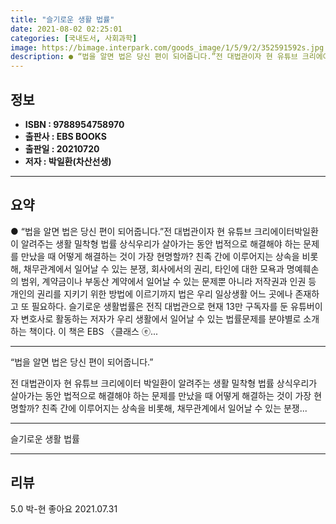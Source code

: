 ```yaml
---
title: "슬기로운 생활 법률"
date: 2021-08-02 02:25:01
categories: [국내도서, 사회과학]
image: https://bimage.interpark.com/goods_image/1/5/9/2/352591592s.jpg
description: ● “법을 알면 법은 당신 편이 되어줍니다.”전 대법관이자 현 유튜브 크리에이터박일환이 알려주는 생활 밀착형 법률 상식우리가 살아가는 동안 법적으로 해결해야 하는 문제를 만났을 때 어떻게 해결하는 것이 가장 현명할까? 친족 간에 이루어지는 상속을 비롯해, 채무관계에서 일어날 수 있는
---
```


## **정보**

- **ISBN : 9788954758970**
- **출판사 : EBS BOOKS**
- **출판일 : 20210720**
- **저자 : 박일환(차산선생)**

------



## **요약**

●  “법을 알면 법은 당신 편이 되어줍니다.”전 대법관이자 현 유튜브 크리에이터박일환이 알려주는 생활 밀착형 법률 상식우리가 살아가는 동안 법적으로 해결해야 하는 문제를 만났을 때 어떻게 해결하는 것이 가장 현명할까?  친족 간에 이루어지는 상속을 비롯해, 채무관계에서 일어날 수 있는 분쟁, 회사에서의 권리, 타인에 대한 모욕과 명예훼손의 범위, 계약금이나 부동산 계약에서 일어날 수 있는 문제뿐 아니라 저작권과 인권 등 개인의 권리를 지키기 위한 방법에 이르기까지 법은 우리 일상생활 어느 곳에나 존재하고 또 필요하다. 슬기로운 생활법률은 전직 대법관으로 현재 13만 구독자를 둔 유튜버이자 변호사로 활동하는 저자가 우리 생활에서 일어날 수 있는 법률문제를 분야별로 소개하는 책이다. 이 책은 EBS 〈클래스 ⓔ...

------

“법을 알면 법은 당신 편이 되어줍니다.”

전 대법관이자 현 유튜브 크리에이터
박일환이 알려주는 생활 밀착형 법률 상식우리가 살아가는 동안 법적으로 해결해야 하는 문제를 만났을 때 어떻게 해결하는 것이 가장 현명할까?  친족 간에 이루어지는 상속을 비롯해, 채무관계에서 일어날 수 있는 분쟁... 

------


슬기로운 생활 법률 

------


## **리뷰** 

5.0 박-현 좋아요 2021.07.31 <br/>